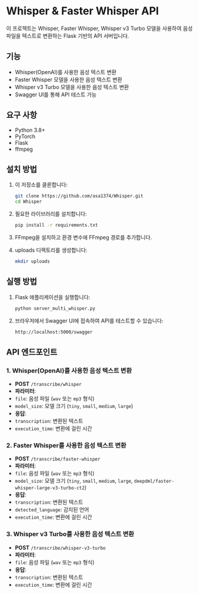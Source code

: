 # Whisper & Faster Whisper API

이 프로젝트는 Whisper, Faster Whisper, Whisper v3 Turbo 모델을 사용하여 음성 파일을 텍스트로 변환하는 Flask 기반의 API 서버입니다.

## 기능
- Whisper(OpenAI)를 사용한 음성 텍스트 변환
- Faster Whisper 모델을 사용한 음성 텍스트 변환
- Whisper v3 Turbo 모델을 사용한 음성 텍스트 변환
- Swagger UI를 통해 API 테스트 가능

## 요구 사항
- Python 3.8+
- PyTorch
- Flask
- ffmpeg

## 설치 방법

1. 이 저장소를 클론합니다:
   ```bash
   git clone https://github.com/asa1374/Whisper.git
   cd Whisper
   
2. 필요한 라이브러리를 설치합니다:
   ```bash
   pip install -r requirements.txt
   
3. FFmpeg을 설치하고 환경 변수에 FFmpeg 경로를 추가합니다.

4. uploads 디렉토리를 생성합니다:
   ```bash
   mkdir uploads


## 실행 방법

1. Flask 애플리케이션을 실행합니다:
   ```bash
   python server_multi_whisper.py

2. 브라우저에서 Swagger UI에 접속하여 API를 테스트할 수 있습니다:
   ```bash
   http://localhost:5000/swagger

## API 엔드포인트

### 1. Whisper(OpenAI)를 사용한 음성 텍스트 변환
- **POST** `/transcribe/whisper`
- **파라미터**:
- `file`: 음성 파일 (`wav` 또는 `mp3` 형식)
- `model_size`: 모델 크기 (`tiny`, `small`, `medium`, `large`)
- **응답**:
- `transcription`: 변환된 텍스트
- `execution_time`: 변환에 걸린 시간

### 2. Faster Whisper를 사용한 음성 텍스트 변환
- **POST** `/transcribe/faster-whisper`
- **파라미터**:
- `file`: 음성 파일 (`wav` 또는 `mp3` 형식)
- `model_size`: 모델 크기 (`tiny`, `small`, `medium`, `large`, `deepdml/faster-whisper-large-v3-turbo-ct2`)
- **응답**:
- `transcription`: 변환된 텍스트
- `detected_language`: 감지된 언어
- `execution_time`: 변환에 걸린 시간

### 3. Whisper v3 Turbo를 사용한 음성 텍스트 변환
- **POST** `/transcribe/whisper-v3-turbo`
- **파라미터**:
- `file`: 음성 파일 (`wav` 또는 `mp3` 형식)
- **응답**:
- `transcription`: 변환된 텍스트
- `execution_time`: 변환에 걸린 시간


